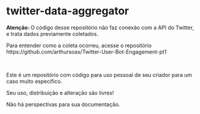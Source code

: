 # twitter-data-aggregator

<p><b>Atenção: </b> O código desse repositório não faz conexão com a API do Twitter, e trata dados previamente coletados.</p>
<p>Para entender como a coleta ocorreu, acesse o repositório https://github.com/arthursoas/Twitter-User-Bot-Engagement-pt1</p>

</br>

<p>Este é um repositório com código para uso pessoal de seu criador para um caso muito específico.</p>
<p>Seu uso, distribuição e alteração são livres!</p>
<p>Não há perspectivas para sua documentação.</p>
